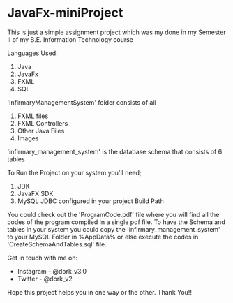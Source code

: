 # JavaFx-miniProject

This is just a simple assignment project which was my done in my Semester II of my B.E. Information Technology course

Languages Used:
  1. Java
  2. JavaFx
  3. FXML
  4. SQL

'InfirmaryManagementSystem' folder consists of all
  1. FXML files
  2. FXML Controllers
  3. Other Java Files
  4. Images

'infirmary_management_system' is the database schema that consists of 6 tables

To Run the Project on your system you'll need;
  1. JDK
  2. JavaFX SDK
  3. MySQL JDBC 
     configured in your project Build Path

You could check out the 'ProgramCode.pdf' file where you will find all the codes of the program compiled in a single pdf file. To have the Schema and tables in your system you could copy the 'infirmary_management_system' to your MySQL Folder in %AppData% or else execute the codes in 'CreateSchemaAndTables.sql' file.

Get in touch with me on: 
  * Instagram - @dork_v3.0
  * Twitter - @dork_v2

Hope this project helps you in one way or the other.
Thank You!!
